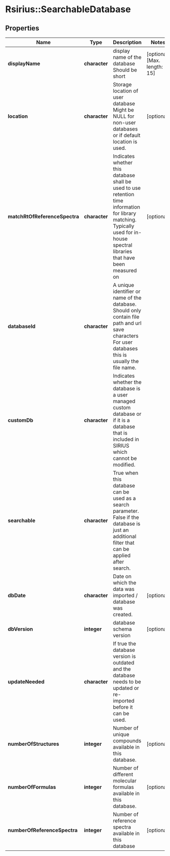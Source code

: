 # Rsirius::SearchableDatabase



## Properties
Name | Type | Description | Notes
------------ | ------------- | ------------- | -------------
**displayName** | **character** | display name of the database  Should be short | [optional] [Max. length: 15] 
**location** | **character** | Storage location of user database  Might be NULL for non-user databases or if default location is used. | [optional] 
**matchRtOfReferenceSpectra** | **character** | Indicates whether this database shall be used to use retention time information for library matching.  Typically used for in-house spectral libraries that have been measured on | [optional] 
**databaseId** | **character** | A unique identifier or name of the database.  Should only contain file path and url save characters  For user databases this is usually the file name. | 
**customDb** | **character** | Indicates whether the database is a user managed custom database or if it is a  database that is included in SIRIUS which cannot be modified. | 
**searchable** | **character** | True when this database can be used as a search parameter.  False if the database is just an additional filter that can be applied after search. | 
**dbDate** | **character** | Date on which the data was imported / database was created. | [optional] 
**dbVersion** | **integer** | database schema version | [optional] 
**updateNeeded** | **character** | If true the database version is outdated and the database needs to be updated or re-imported before it can be used. | 
**numberOfStructures** | **integer** | Number of unique compounds available in this database. | [optional] 
**numberOfFormulas** | **integer** | Number of different molecular formulas available in this database. | [optional] 
**numberOfReferenceSpectra** | **integer** | Number of reference spectra available in this database | [optional] 



